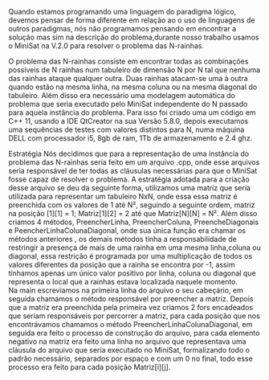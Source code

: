 Quando estamos programando uma linguagem do paradigma lógico, devemos pensar de forma diferente em relação ao o uso de linguagens de outros paradigmas, 
nós não programamos pensando em encontrar a solução mas sim na descrição do problema,durante nosso trabalho usamos o MiniSat na V.2.0 para resolver o problema das N-rainhas. 

O problema das N-rainhas consiste em encontrar todas as combinações possíveis de N rainhas num tabuleiro de dimensão N por N tal que nenhuma das rainhas ataque qualquer outra. 
Duas rainhas atacam-se uma à outra quando estão na mesma linha, na mesma coluna ou na mesma diagonal do tabuleiro. 
Além disso era necessário uma modelagem automática do problema que seria executado pelo MiniSat independente do N passado para aquela instância do problema. 
Para isso foi criado uma um código em C++ 11, usando a IDE QtCreator na sua Versão 5.8.0, depois executamos uma sequências de testes com valores distintos para N, numa máquina DELL com processador i5, 8gb de ram, 1Tb de armazenamento e 2.4 ghz.




Estratégia
Nós decidimos que para a representação de uma instância do problema das N-rainhas seria feito em um arquivo .cpp, onde esse arquivos seria responsável de ter todas as cláusulas necessárias para que o MiniSat fosse capaz de resolver o problema.
	A estratégia adotada para a criação desse arquivo se deu da seguinte forma, utilizamos uma matriz que seria utilizada para representar um tabuleiro NxN, onde essa essa matriz é preenchida com os valores de 1 até N², seguindo a seguinte ordem, matriz na posição [1][1] = 1; Matriz[1][2] = 2 até que Matriz[N][N] = N². Além disso criamos 4 métodos, PreencherLinha, PreencherColuna, PreencheDiagonais e PeencherLinhaColunaDiagonal, onde sua única função era chamar os métodos anteriores , os demais métodos tinha a responsabilidade de restringir a presença de mais de uma rainha em uma mesma linha,coluna ou diagonal, essa restrição é programada por uma multiplicação de todos os valores diferentes da posição que a rainha se encontra por -1, assim tínhamos apenas um único valor positivo por linha, coluna ou diagonal que representa o local que a rainhas estava localizada naquele momento.   
	Na main escrevíamos na primeira linha do arquivo o seu cabeçário, em seguida chamamos o método responsável por preencher a matriz. Depois que a matriz era preenchida pela primeira vez criamos 2 fors encadeados que seriam responsáveis por percorrer a matriz, para cada posição que nos encontrávamos chamamos o método PreencherLinhaColunaDiagonal, em seguida era feito o processo de construção do arquivo, para cada elemento negativo na matriz era feito uma linha no arquivo que representava uma cláusula do arquivo que seria executado no MiniSat, formalizando todo o padrão necessário, separados por espaço e com um 0 no final, todo esse processo era feito para cada posição Matriz[i][j]. 
